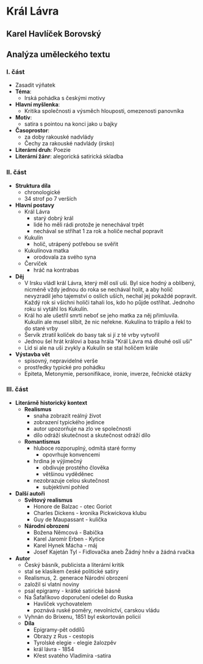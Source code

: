# **Král Lávra**
## **Karel Havlíček Borovský**
## Analýza uměleckého textu
### **I. část**
- Zasadit výňatek
- **Téma**: 
    - Irská pohádka s českými motivy
- **Hlavní myšlenka**:
    - Kritika společnosti a výsměch hlouposti, omezenosti panovníka
- **Motiv**:
    - satira s pointou na konci jako u bajky
- **Časoprostor**:
    - za doby rakouské nadvlády
    - Čechy za rakouské nadvlády (irsko)
- **Literární druh**: Poezie
- **Literární žánr**: alegorická satirická skladba
### **II. část**
- **Struktura díla**
    - chronologické
    - 34 strof po 7 verších
- **Hlavní postavy**
    - Král Lávra
        - starý dobrý král
        - lidé ho měli rádi protože je nenechával trpět
        - nechával se stříhat 1 za rok a holiče nechal popravit
    - Kukulín
        - holič, utrápený potřebou se svěřit
    - Kukulínova matka
        - orodovala za svého syna
    - Červíček
        - hráč na kontrabas
- **Děj**
    - V Irsku vládl král Lávra, který měl oslí uši. Byl sice hodný a oblíbený, nicméně vždy jednou do roka se nechával holit, a aby holič nevyzradil jeho tajemství o oslích uších, nechal jej pokaždé popravit. Každý rok si všichni holiči tahali los, kdo ho půjde ostříhat. Jednoho roku si vytáhl los Kukulín.
    - Král ho ale ušetřil smrti neboť se jeho matka za něj přimluvila. Kukulín ale musel slíbit, že nic neřekne. Kukulína to trápilo a řekl to do staré vrby
    - Šervík ztratil kolíček do basy tak si jí z té vrby vytvořil
    - Jednou šel hrát královi a basa hrála "Král Lávra má dlouhé oslí uši"
    - Lid si ale na uši zvykly a Kukulín se stal holičem krále
- **Výstavba vět**
    - spisovný, nepravidelné verše
    - prostředky typické pro pohádku
    - Epiteta, Metonymie, personifikace, ironie, inverze, řečnické otázky
### **III. část**
- **Literárně historický kontext**
    - **Realismus**
        - snaha zobrazit reálný život
        - zobrazení typického jedince
        - autor upozorňuje na zlo ve společnosti
        - dílo odráží skutečnost a skutečnost odráží dílo
    - **Romantismus**
        - hluboce rozporuplný, odmítá staré formy
            - opovrhuje konvencemi
        - hrdina je výjimečný
            - obdivuje prostého člověka
            - většinou vyděděnec
        - nezobrazuje celou skutečnost
            - subjektivní pohled
- **Další autoři**
    - **Světový realismus** 
        - Honore de Balzac - otec Goriot
        - Charles Dickens - kronika Pickwickova klubu
        - Guy de Maupassant - kulička
    - **Národní obrození**
        - Božena Němcová - Babička
        - Karel Jaromír Erben - Kytice
        - Karel Hynek Mácha - máj
        - Josef Kajetán Tyl - Fidlovačka aneb Žádný hněv a žádná rvačka
- **Autor**
    - Český básník, publicista a literární kritik
    - stal se klasikem české politické satiry
    - Realismus, 2. generace Národní obrození
    - založil si vlatní noviny
    - psal epigramy - krátké satirické básně
    - Na Šafaříkovo doporučení odešel do Ruska
        - Havlíček vychovatelem
        - poznává ruské poměry, nevolnictví, carskou vládu
    - Vyhnán do Brixenu, 1851 byl eskortován policií
    - **Díla**
        - Epigramy-pět oddílů
        - Obrazy z Rus - cestopis
        - Tyrolské elegie - elegie žalozpěv
        - král lávra - 1854
        - Křest svatého Vladimíra -satira


